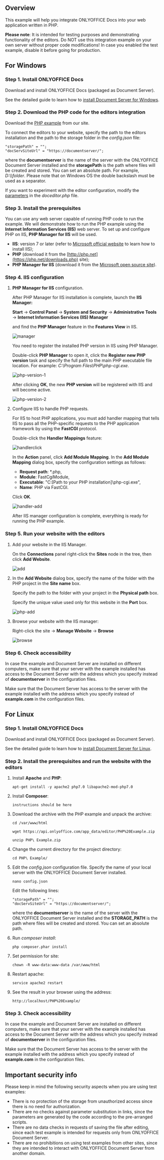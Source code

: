 ## Overview

This example will help you integrate ONLYOFFICE Docs into your web application written in PHP.

**Please note**: It is intended for testing purposes and demonstrating functionality of the editors. Do NOT use this integration example on your own server without proper code modifications! In case you enabled the test example, disable it before going for production.

## For Windows

### Step 1. Install ONLYOFFICE Docs

Download and install ONLYOFFICE Docs (packaged as Document Server).

See the detailed guide to learn how to [install Document Server for Windows](https://helpcenter.onlyoffice.com/installation/docs-developer-install-windows.aspx?from=api_php_example).

### Step 2. Download the PHP code for the editors integration

Download the [PHP example](https://api.onlyoffice.com/editors/demopreview) from our site.

To connect the editors to your website, specify the path to the editors installation and the path to the storage folder in the *config.json* file:

```
"storagePath" = "";
"docServSiteUrl" = "https://documentserver/";
```

where the **documentserver** is the name of the server with the ONLYOFFICE Document Server installed and the **storagePath** is the path where files will be created and stored. You can set an absolute path. For example, *D:\\\\folder*. Please note that on Windows OS the double backslash must be used as a separator.

If you want to experiment with the editor configuration, modify the [parameters](https://api.onlyoffice.com/editors/advanced) in the *doceditor.php* file.

### Step 3. Install the prerequisites

You can use any web server capable of running PHP code to run the example. We will demonstrate how to run the PHP example using the **Internet Information Services (IIS)** web server. To set up and configure PHP on IIS, **PHP Manager for IIS** will be used.

* **IIS**: version 7 or later (refer to [Microsoft official website](https://www.iis.net/learn/application-frameworks/scenario-build-a-php-website-on-iis/configuring-step-1-install-iis-and-php) to learn how to install IIS);
* **PHP** (download it from the [http://php.net](https://php.net/downloads.php) site);
* **PHP Manager for IIS** (download it from the [Microsoft open source site](https://phpmanager.codeplex.com/releases/view/69115)).

### Step 4. IIS configuration

1. **PHP Manager for IIS** configuration.

    After PHP Manager for IIS installation is complete, launch the **IIS Manager:**

    **Start** -> **Control Panel** -> **System and Security** -> **Administrative Tools** -> **Internet Information Services (IIS) Manager**

    and find the **PHP Manager** feature in the **Features View** in IIS.

    ![manager](screenshots/manager.png)

    You need to register the installed PHP version in IIS using PHP Manager.

    Double-click **PHP Manager** to open it, click the **Register new PHP version** task and specify the full path to the main PHP executable file location. For example: *C:\Program Files\PHP\php-cgi.exe*.

    ![php-version-1](screenshots/php-version-1.jpg)

    After clicking **OK**, the new **PHP version** will be registered with IIS and will become active.

    ![php-version-2](screenshots/php-version-2.jpg)

2. Configure IIS to handle PHP requests.

    For IIS to host PHP applications, you must add handler mapping that tells IIS to pass all the PHP-specific requests to the PHP application framework by using the **FastCGI** protocol.

    Double-click the **Handler Mappings** feature:

    ![handlerclick](screenshots/handlerclick.png)

    In the **Action** panel, click **Add Module Mapping**. In the **Add Module Mapping** dialog box, specify the configuration settings as follows:

    * **Request path**: *.php,
    * **Module**: FastCgiModule,
    * **Executable**: "C:\[Path to your PHP installation]\php-cgi.exe",
    * **Name**: PHP via FastCGI.

    Click **OK**.

    ![handler-add](screenshots/handler-add.png)

    After IIS manager configuration is complete, everything is ready for running the PHP example.

### Step 5. Run your website with the editors

1. Add your website in the IIS Manager.

    On the **Connections** panel right-click the **Sites** node in the tree, then click **Add Website**.

    ![add](screenshots/add.png)  

2. In the **Add Website** dialog box, specify the name of the folder with the PHP project in the **Site name** box.

    Specify the path to the folder with your project in the **Physical path** box.

    Specify the unique value used only for this website in the **Port** box.

    ![php-add](screenshots/php-add.png)  

3. Browse your website with the IIS manager:

   Right-click the site -> **Manage Website** -> **Browse**

   ![browse](screenshots/browse.png) 

### Step 6. Check accessibility

In case the example and Document Server are installed on different computers, make sure that your server with the example installed has access to the Document Server with the address which you specify instead of **documentserver** in the configuration files. 

Make sure that the Document Server has access to the server with the example installed with the address which you specify instead of **example.com** in the configuration files.

## For Linux

### Step 1. Install ONLYOFFICE Docs

Download and install ONLYOFFICE Docs (packaged as Document Server).

See the detailed guide to learn how to [install Document Server for Linux](https://helpcenter.onlyoffice.com/installation/docs-developer-install-ubuntu.aspx?from=api_php_example).

### Step 2. Install the prerequisites and run the website with the editors

1. Install **Apache** and **PHP**:

    ```
    apt-get install -y apache2 php7.0 libapache2-mod-php7.0
    ```

2. Install **Composer**:

    ```
    instructions should be here
    ```

3. Download the archive with the PHP example and unpack the archive:

    ```
    cd /var/www/html
    ```

    ```
    wget https://api.onlyoffice.com/app_data/editor/PHP%20Example.zip
    ```

    ```
    unzip PHP\ Example.zip
    ```

4. Change the current directory for the project directory:

    ```
    cd PHP\ Example/
    ```

5. Edit the *config.json* configuration file. Specify the name of your local server with the ONLYOFFICE Document Server installed.

    ```
    nano config.json
    ```

    Edit the following lines:

    ```
    "storagePath" = "";
    "docServSiteUrl" = "https://documentserver/";
    ```

    where the **documentserver** is the name of the server with the ONLYOFFICE Document Server installed and the **STORAGE_PATH** is the path where files will be created and stored. You can set an absolute path.

6. Run *composer install*:

    ```
    php composer.phar install
    ```
7. Set permission for site:

    ```
    chown -R www-data:www-data /var/www/html
    ```

8. Restart apache:

    ```
    service apache2 restart
    ```

9. See the result in your browser using the address:

    ```
    http://localhost/PHP%20Example/
    ```

### Step 3. Check accessibility

In case the example and Document Server are installed on different computers, make sure that your server with the example installed has access to the Document Server with the address which you specify instead of **documentserver** in the configuration files. 

Make sure that the Document Server has access to the server with the example installed with the address which you specify instead of **example.com** in the configuration files.

## Important security info

Please keep in mind the following security aspects when you are using test examples:

* There is no protection of the storage from unauthorized access since there is no need for authorization.
* There are no checks against parameter substitution in links, since the parameters are generated by the code according to the pre-arranged scripts.
* There are no data checks in requests of saving the file after editing, since each test example is intended for requests only from ONLYOFFICE Document Server.
* There are no prohibitions on using test examples from other sites, since they are intended to interact with ONLYOFFICE Document Server from another domain.